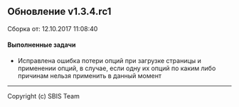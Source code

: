 ## Обновление v1.3.4.rc1

Сборка от: 12.10.2017 11:08:40

#### Выполненные задачи

* Исправлена ошибка потери опций при загрузке страницы и применении опций, в случае, если одну их опций по каким либо причинам нельзя применить в данный момент

---

Copyright (c) SBIS Team